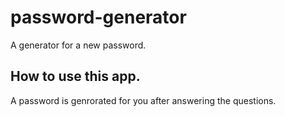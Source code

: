 # password-generator

A generator for a new password. 


## How to use this app.
A password is genrorated for you after answering the questions.